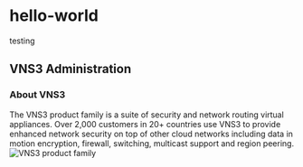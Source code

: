 # hello-world
testing

## VNS3 Administration

### About VNS3
The VNS3 product family is a suite of security and network routing virtual appliances.
Over 2,000 customers in 20+ countries use VNS3 to provide enhanced network security on top of other cloud networks including data in motion encryption, firewall, switching, multicast support and region peering.  
![VNS3 product family](https://cohesive.net/wp-content/uploads/2016/06/product-family.jpg)  
